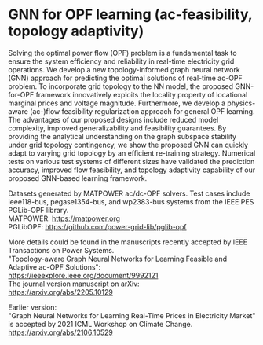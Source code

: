 # GNN for OPF learning (ac-feasibility, topology adaptivity)

Solving the optimal power flow (OPF) problem is a fundamental task to ensure the system efficiency and reliability in real-time electricity grid operations. We develop a new topology-informed graph neural network (GNN) approach for predicting the optimal solutions of real-time ac-OPF problem. To incorporate grid topology to the NN model, the proposed GNN-for-OPF framework innovatively exploits the locality property of locational marginal prices and voltage magnitude. Furthermore, we develop a physics-aware (ac-)flow feasibility regularization approach for general OPF learning. The advantages of our proposed designs include reduced model complexity, improved generalizability and feasibility guarantees. By providing the analytical understanding on the graph subspace stability under grid topology contingency, we show the proposed GNN can quickly adapt to varying grid topology by an efficient re-training strategy. Numerical tests on various test systems of different sizes have validated the prediction accuracy, improved flow feasibility, and topology adaptivity capability of our proposed GNN-based learning framework.

Datasets generated by MATPOWER ac/dc-OPF solvers. Test cases include ieee118-bus, pegase1354-bus, and wp2383-bus systems from the IEEE PES PGLib-OPF library. \
MATPOWER: https://matpower.org \
PGLibOPF: https://github.com/power-grid-lib/pglib-opf

More details could be found in the manuscripts recently accepted by IEEE Transactions on Power Systems.\
"Topology-aware Graph Neural Networks for Learning Feasible and Adaptive ac-OPF Solutions":\
https://ieeexplore.ieee.org/document/9992121 \
The journal version manuscript on arXiv:\
https://arxiv.org/abs/2205.10129

Earlier version:\
"Graph Neural Networks for Learning Real-Time Prices in Electricity Market" is accepted by 2021 ICML Workshop on Climate Change. \
https://arxiv.org/abs/2106.10529


